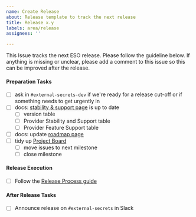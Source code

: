 ```yaml
---
name: Create Release
about: Release template to track the next release
title: Release x.y
labels: area/release
assignees: ''

---
```


This Issue tracks the next ESO release. Please follow the guideline below. If anything is missing or unclear, please add a comment to this issue so this can be improved after the release.

#### Preparation Tasks

- [ ] ask in `#external-secrets-dev` if we're ready for a release cut-off or if something needs to get urgently in
- [ ] docs: [stability & support page](https://external-secrets.io/main/introduction/stability-support/) is up to date
    - [ ] version table
    - [ ] Provider Stability and Support table
    - [ ] Provider Feature Support table
- [ ] docs: update [roadmap page](https://external-secrets.io/main/contributing/roadmap/)
- [ ] tidy up [Project Board](https://github.com/orgs/external-secrets/projects/2)
    - [ ] move issues to next milestone
    - [ ] close milestone

#### Release Execution

- [ ] Follow the [Release Process guide](https://external-secrets.io/main/contributing/release/)

#### After Release Tasks

- [ ] Announce release on `#external-secrets` in Slack